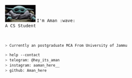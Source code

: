 <img src="https://github.com/hargun79/hargun79/blob/master/Assets/hi.gif" style="width: 100px;">
  <samp>
    I'm Aman :wave:
    <br />
    A CS Student <br>
  </samp>
  <br />

````bash

> Currently an postgraduate MCA From University of Jammu
````
````bash
> help --contact
> telegram: @hey_its_aman
> instagram: aaman_here__
> github: Aman_here

````
